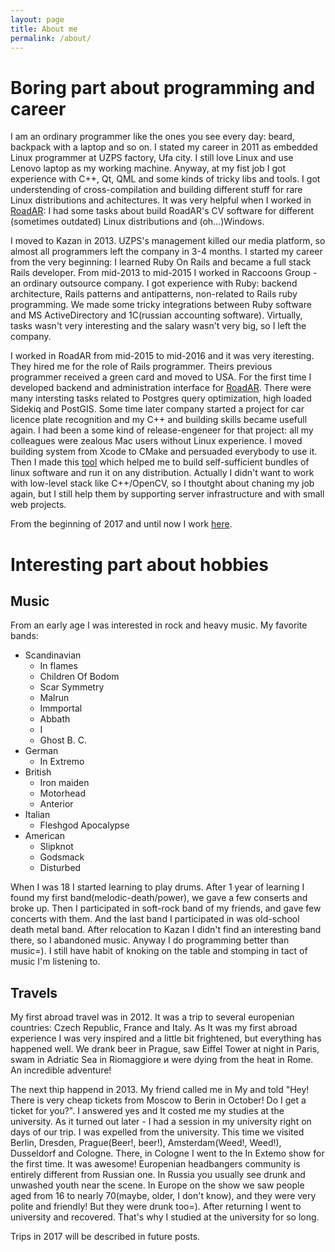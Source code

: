 ```yaml
---
layout: page
title: About me
permalink: /about/
---
```


# Boring part about programming and career

I am an ordinary programmer like the ones you see every day: beard, backpack with a laptop and so on. I stated my career in 2011 as
embedded Linux programmer at UZPS factory, Ufa city. I still love Linux and use Lenovo laptop as my working machine.
Anyway, at my fist job I got experience with C++, Qt, QML and some kinds of tricky libs and tools. I got understending
of cross-compilation and building different stuff for rare Linux distributions and achitectures. It was very helpful
when I worked in [RoadAR](http://www.roadar.ru/): I had some tasks about build RoadAR's CV software for different
(sometimes outdated) Linux distributions and (oh...)Windows.

I moved to Kazan in 2013. UZPS's management killed our media platform, so almost all programmers left the company in 3-4 months.
I started my career from the very beginning: I learned Ruby On Rails and became a full stack Rails developer. From mid-2013
to mid-2015 I worked in Raccoons Group - an ordinary outsource company. I got experience with Ruby: backend architecture, Rails
patterns and antipatterns, non-related to Rails ruby programming. We made some tricky integrations between Ruby software
and MS ActiveDirectory and 1C(russian accounting software). Virtually, tasks wasn't very interesting and the salary wasn't
very big, so I left the company.

I worked in RoadAR from mid-2015 to mid-2016 and it was very iteresting. They hired me for the role of Rails programmer.
Theirs previous programmer received a green card and moved to USA. For the first time I developed backend and
administration interface for [RoadAR](https://play.google.com/store/apps/details?id=ru.roadar.android). There were
many intersting tasks related to Postgres query optimization, high loaded Sidekiq and PostGIS. Some time later
company started a project for car licence plate recognition and my C++ and building skills became usefull again. I had been
a some kind of release-engeneer for that project: all my сolleagues were zealous Mac users without Linux experience. I moved
building system from Xcode to CMake and persuaded everybody to use it. Then I made this [tool](https://github.com/zhulik/bubing)
which helped me to build self-sufficient bundles of linux software and run it on any distribution. Actually I didn't want
to work with low-level stack like C++/OpenCV, so I thoutght about chaning my job again, but I still help them by supporting
server infrastructure and with small web projects.

From the beginning of 2017 and until now I work [here](http://mechanizm.io).

# Interesting part about hobbies
## Music
From an early age I was interested in rock and heavy music. My favorite bands:
* Scandinavian
  * In flames
  * Children Of Bodom
  * Scar Symmetry
  * Malrun
  * Immportal
  * Abbath
  * I
  * Ghost B. C.
* German
  * In Extremo
* British
  * Iron maiden
  * Motorhead
  * Anterior
* Italian
  * Fleshgod Apocalypse
* American
  * Slipknot
  * Godsmack
  * Disturbed

When I was 18 I started learning to play drums. After 1 year of learning I found my first band(melodic-death/power),
we gave a few conserts and broke up. Then I participated in soft-rock band of my friends, and gave few concerts with them.
And the last band I participated in was old-school death metal band. After relocation to Kazan I didn't find an interesting
band there, so I abandoned music. Anyway I do programming better than music=). I still have habit of knoking on the table
and stomping in tact of music I'm listening to.

## Travels

My first abroad travel was in 2012. It was a trip to several europenian countries: Czech Republic, France and Italy. As It was
my first abroad experience I was very inspired and a little bit frightened, but everything has happened well.
We drank beer in Prague, saw Eiffel Tower at night in Paris, swam in Adriatic Sea in Riomaggiore и were dying from the heat in Rome.
An incredible adventure!

The next thip happend in 2013. My friend called me in My and told "Hey! There is very cheap tickets from Moscow to Berin
in October! Do I get a ticket for you?". I answered yes and It costed me my studies at the university. As it turned out later -
I had a session in my university right on days of our trip. I was expelled from the university. This time we visited
Berlin, Dresden, Prague(Beer!, beer!), Amsterdam(Weed!, Weed!), Dusseldorf and Cologne. There, in Cologne I went to the
In Extemo show for the first time. It was awesome! Europenian headbangers community is entirely different from Russian one.
In Russia you usually see drunk and unwashed youth near the scene. In Europe on the show we saw people aged from 16 to
nearly 70(maybe, older, I don't know), and they were very polite and friendly! But they were drunk too=). After returning
I went to university and recovered. That's why I studied at the university for so long.

Trips in 2017 will be described in future posts.
